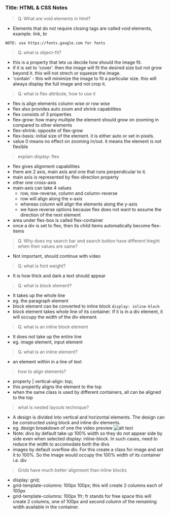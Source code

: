 ### Title: HTML & CSS Notes

> Q. What are void elements in html?

- Elements that do not require closing tags are called void elements, example. link, br

`NOTE: use https://fonts.google.com for fonts`

> Q. what is object-fit?

- this is a property that lets us decide how should the image fit.
- if it is set to 'cover'. then the image will fit the desired size but not grow beyond it. this will not strech or squeeze the image.
- 'contain' - this will minimize the image to fit a particular size. this will always display the full image and not crop it.

> Q. what is flex attribute, how to use it

- flex is align elements column wise or row wise
- flex also provides auto zoom and shrink capabilities
- flex consists of 3 properties
- flex-grow: how many multiple the element should grow on zooming in compared to other elements
- flex-shrink: opposite of flex-grow
- flex-basis: initial size of the element. it is either auto or set in pixels.
- value 0 means no effect on zooming in/out. it means the element is not flexible

> explain display: flex

- flex gives alignment capabilities
- there are 2 axis, main axis and one that runs perpendicular to it.
- main axis is represented by flex-direction property
- other one cross-axis
- main-axis can take 4 values
  - row, row-reverse, column and column-reverse
  - row will align along the x-axis
  - whereas column will align the elements along the y-axis
  - we have reverse options because flex does not want to assume the direction of the next element
- area under flex-box is called flex-container
- once a div is set to flex, then its child items automatically become flex-items

> Q. Why does my search bar and search button have different hieght when their values are same?

- Not important, should continue with video

> Q. what is font weight?

- It is how thick and dark a text should appear

> Q. what is block element?

- It takes up the whole line
- eg. the paragraph element
- block element can be converted to inline block `display: inline-block`
- block element takes whole line of its container. If it is in a div element, it will occupy the width of the div element.

> Q. what is an inline block element

- It does not take up the entire line
- eg. image element, input element

> Q. what is an inline element?

- an element within in a line of text

> how to align elements?

- property | vertical-align: top;
- this propertly aligns the element to the top
- when the same class is used by different containers, all can be aligned to the top

> what is nested layouts technique?

- A design is divided into vertical and horizontal elements. The design can be constructed using block and inline div elements.
- eg. design breakdown of one the video preview
  ![alt text](../misc/layout-example.png)
- Note: divs by default take up 100% width so they do not appear side by side even when selected display: inline-block. In such cases, need to reduce the width to accomodate both the divs
- images by default overflow div. For this create a class for image and set it to 100%. So the image would occupy the 100% width of its container i.e. div

> Grids have much better alignment than inline blocks

- display: grid;
- grid-template-columns: 100px 100px;
  this will create 2 columns each of 100px
- grid-template-columns: 100px 1fr;
  fr stands for free space
  this will create 2 columns, one of 100px and second column of the remaining width available in the container.
